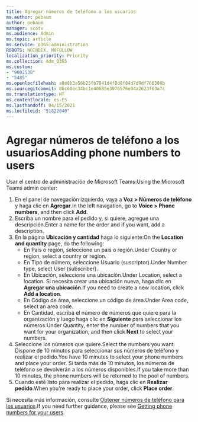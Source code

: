 ```yaml
---
title: Agregar números de teléfono a los usuarios
ms.author: pebaum
author: pebaum
manager: scotv
ms.audience: Admin
ms.topic: article
ms.service: o365-administration
ROBOTS: NOINDEX, NOFOLLOW
localization_priority: Priority
ms.collection: Adm_O365
ms.custom:
- "9002538"
- "5485"
ms.openlocfilehash: a8e8b3a56b25fb7841d4f8d8f84d7d9df766386b
ms.sourcegitcommit: 8bc60ec34bc1e40685e3976576e04a2623f63a7c
ms.translationtype: HT
ms.contentlocale: es-ES
ms.lasthandoff: 04/15/2021
ms.locfileid: "51822040"
---
```

# <a name="adding-phone-numbers-to-users"></a><span data-ttu-id="ae387-102">Agregar números de teléfono a los usuarios</span><span class="sxs-lookup"><span data-stu-id="ae387-102">Adding phone numbers to users</span></span>

<span data-ttu-id="ae387-103">Usar el centro de administración de Microsoft Teams:</span><span class="sxs-lookup"><span data-stu-id="ae387-103">Using the Microsoft Teams admin center:</span></span>

1. <span data-ttu-id="ae387-104">En el panel de navegación izquierdo, vaya a **Voz > Números de teléfono** y haga clic en **Agregar**.</span><span class="sxs-lookup"><span data-stu-id="ae387-104">In the left navigation, go to **Voice > Phone numbers**, and then click **Add**.</span></span>
2. <span data-ttu-id="ae387-105">Escriba un nombre para el pedido y, si quiere, agregue una descripción.</span><span class="sxs-lookup"><span data-stu-id="ae387-105">Enter a name for the order and if you want, add a description.</span></span>
3. <span data-ttu-id="ae387-106">En la página **Ubicación y cantidad** haga lo siguiente:</span><span class="sxs-lookup"><span data-stu-id="ae387-106">On the **Location and quantity** page, do the following:</span></span>
    - <span data-ttu-id="ae387-107">En País o región, seleccione un país o región.</span><span class="sxs-lookup"><span data-stu-id="ae387-107">Under Country or region, select a country or region.</span></span>
    - <span data-ttu-id="ae387-108">En Tipo de número, seleccione Usuario (suscriptor).</span><span class="sxs-lookup"><span data-stu-id="ae387-108">Under Number type, select User (subscriber).</span></span>
    - <span data-ttu-id="ae387-109">En Ubicación, seleccione una ubicación.</span><span class="sxs-lookup"><span data-stu-id="ae387-109">Under Location, select a location.</span></span> <span data-ttu-id="ae387-110">Si necesita crear una ubicación nueva, haga clic en **Agregar una ubicación**.</span><span class="sxs-lookup"><span data-stu-id="ae387-110">If you need to create a new location, click **Add a location**.</span></span>
    - <span data-ttu-id="ae387-111">En Código de área, seleccione un código de área.</span><span class="sxs-lookup"><span data-stu-id="ae387-111">Under Area code, select an area code.</span></span>
    - <span data-ttu-id="ae387-112">En Cantidad, escriba el número de números que quiere para la organización y luego haga clic en **Siguiente** para seleccionar los números.</span><span class="sxs-lookup"><span data-stu-id="ae387-112">Under Quantity, enter the number of numbers that you want for your organization, and then click **Next** to select your numbers.</span></span>
4. <span data-ttu-id="ae387-113">Seleccione los números que quiere.</span><span class="sxs-lookup"><span data-stu-id="ae387-113">Select the numbers you want.</span></span> <span data-ttu-id="ae387-114">Dispone de 10 minutos para seleccionar sus números de teléfono y realizar el pedido.</span><span class="sxs-lookup"><span data-stu-id="ae387-114">You have 10 minutes to select your phone numbers and place your order.</span></span> <span data-ttu-id="ae387-115">Si tarda más de 10 minutos, los números de teléfono se devolverán a los números disponibles.</span><span class="sxs-lookup"><span data-stu-id="ae387-115">If you take more than 10 minutes, the phone numbers will be returned to the pool of numbers.</span></span>
5. <span data-ttu-id="ae387-116">Cuando esté listo para realizar el pedido, haga clic en **Realizar pedido**.</span><span class="sxs-lookup"><span data-stu-id="ae387-116">When you're ready to place your order, click **Place order**.</span></span>

<span data-ttu-id="ae387-117">Si necesita más información, consulte [Obtener números de teléfono para los usuarios](https://docs.microsoft.com/microsoftteams/getting-phone-numbers-for-your-users).</span><span class="sxs-lookup"><span data-stu-id="ae387-117">If you need further guidance, please see [Getting phone numbers for your users](https://docs.microsoft.com/microsoftteams/getting-phone-numbers-for-your-users).</span></span>
